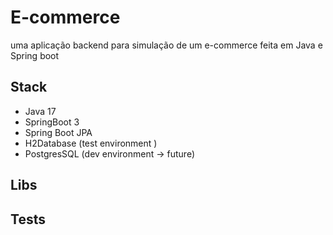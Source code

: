 # E-commerce

uma aplicação backend para simulação de um e-commerce feita em Java e Spring boot

## Stack
- Java 17
- SpringBoot 3
- Spring Boot JPA
- H2Database (test environment )
- PostgresSQL (dev environment -> future)

## Libs

## Tests